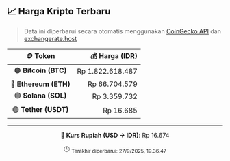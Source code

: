 

<!-- HARGA_KRIPTO -->
## 📈 Harga Kripto Terbaru

> Data ini diperbarui secara otomatis menggunakan [CoinGecko API](https://www.coingecko.com/) dan [exchangerate.host](https://exchangerate.host/)

<div align="center">

| 🪙 Token | 💰 Harga (IDR) |
|:------:|---------------:|
| 🟠 **Bitcoin (BTC)**   | Rp 1.822.618.487 |
| 🔵 **Ethereum (ETH)**  | Rp 66.704.579 |
| 🟣 **Solana (SOL)**    | Rp 3.359.732 |
| 🟢 **Tether (USDT)**   | Rp 16.685 |

---

💱 **Kurs Rupiah (USD → IDR)**: Rp 16.674

🕒 <sub>Terakhir diperbarui: 27/9/2025, 19.36.47</sub>

</div>
<!-- /HARGA_KRIPTO -->